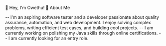 👋 Hey, I'm Owethu!
🚀 About Me

-- I'm an aspiring software tester and a developer passionate about quality assurance, automation, and web development. I enjoy solving complex problems, writing efficient test cases, and building cool projects.
-- I am currently working on polishing my Java skills through online certifications.
-- I am currently looking for an entry role.
